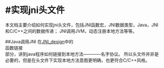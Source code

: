 #实现jni头文件
============================
本文档主要介绍如何实现jni头文件，包括JNI函数宏，JNI数据类型，Java，JNI和C/C++之间的数据传递；
JNI调用JVM，动态注册本地方法等等。

##Java调用JNI
在[JNI_design](/JNI_design.md)中的<br>函数链接</br>部分，讲到java程序如何链接到本地方法————名字协议。
所以头文件并非是必要的，但是在头文件下实现本地方法意图更明确，也更符合C/C++风格。
